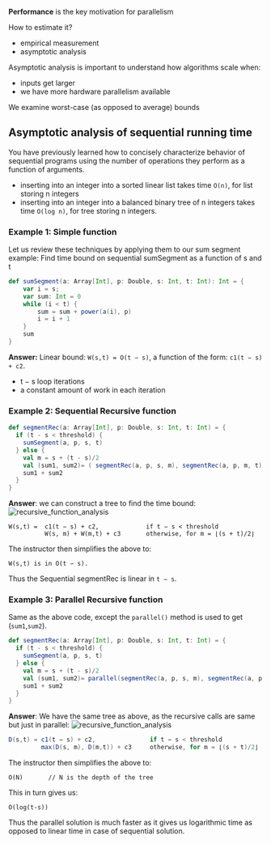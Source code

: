 **Performance** is the key motivation for parallelism

How to estimate it?

* empirical measurement
* asymptotic analysis

Asymptotic analysis is important to understand how algorithms scale when:

* inputs get larger
* we have more hardware parallelism available

We examine worst-case (as opposed to average) bounds

## Asymptotic analysis of sequential running time

You have previously learned how to concisely characterize behavior of sequential programs using the number of operations they perform as a function of arguments.
* inserting into an integer into a sorted linear list takes time `O(n)`, for list storing n integers
* inserting into an integer into a balanced binary tree of n integers takes time `O(log n)`, for tree storing n integers.

### Example 1: Simple function

Let us review these techniques by applying them to our sum segment example: Find time bound on sequential sumSegment as a function of s and t

```scala
def sumSegment(a: Array[Int], p: Double, s: Int, t: Int): Int = {
    var i = s; 
    var sum: Int = 0
    while (i < t) {
        sum = sum + power(a(i), p)
        i = i + 1
    }
    sum 
}
```
**Answer:** Linear bound: `W(s,t) = O(t − s)`, a function of the form: `c1(t − s) + c2`.

* t − s loop iterations
* a constant amount of work in each iteration

### Example 2: Sequential Recursive function

```scala
def segmentRec(a: Array[Int], p: Double, s: Int, t: Int) = {
  if (t - s < threshold) {
    sumSegment(a, p, s, t)
  } else {
    val m = s + (t - s)/2
    val (sum1, sum2)= ( segmentRec(a, p, s, m), segmentRec(a, p, m, t) )
    sum1 + sum2 
  } 
}
```
**Answer**:
we can construct a tree to find the time bound:
![recursive_function_analysis](https://github.com/rohitvg/scala-parallel-programming-3/blob/master/resources/images/recursive_function_analysis.png)
```
W(s,t) =  c1(t − s) + c2,             if t − s < threshold
          W(s, m) + W(m,t) + c3       otherwise, for m = ⌊(s + t)/2⌋
```
The instructor then simplifies the above to:
```
W(s,t) is in O(t − s). 
```
Thus the Sequential segmentRec is linear in `t − s`.

### Example 3: Parallel Recursive function

Same as the above code, except the `parallel()` method is used to get (`sum1`,`sum2`).

```scala
def segmentRec(a: Array[Int], p: Double, s: Int, t: Int) = {
  if (t - s < threshold) {
    sumSegment(a, p, s, t)
  } else {
    val m = s + (t - s)/2
    val (sum1, sum2)= parallel(segmentRec(a, p, s, m), segmentRec(a, p, m, t))
    sum1 + sum2 
  } 
}
```
**Answer**: We have the same tree as above, as the recursive calls are same but just in parallel:
![recursive_function_analysis](https://github.com/rohitvg/scala-parallel-programming-3/blob/master/resources/images/recursive_function_analysis.png)
```scala
D(s,t) = c1(t − s) + c2,               if t − s < threshold
         max(D(s, m), D(m,t)) + c3     otherwise, for m = ⌊(s + t)/2⌋
```
The instructor then simplifies the above to:
```
O(N)       // N is the depth of the tree
```
This in turn gives us:
```
O(log(t-s))
```
Thus the parallel solution is much faster as it gives us logarithmic time as opposed to linear time in case of sequential solution.